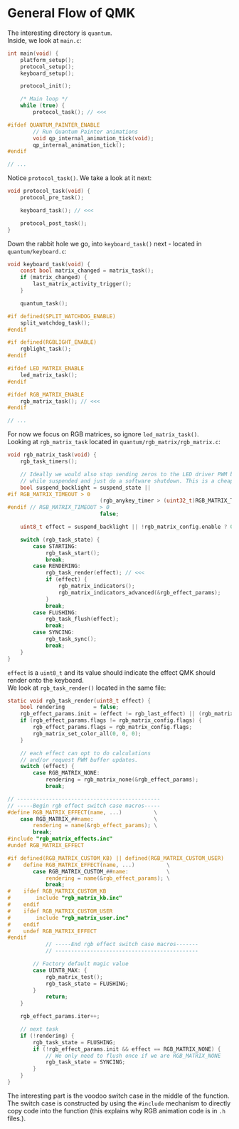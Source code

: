 # General Flow of QMK

The interesting directory is `quantum`.  
Inside, we look at `main.c`:
```c
int main(void) {
    platform_setup();
    protocol_setup();
    keyboard_setup();

    protocol_init();

    /* Main loop */
    while (true) {
        protocol_task(); // <<<

#ifdef QUANTUM_PAINTER_ENABLE
        // Run Quantum Painter animations
        void qp_internal_animation_tick(void);
        qp_internal_animation_tick();
#endif

// ...
```

Notice `protocol_task()`. We take a look at it next:
```c
void protocol_task(void) {
    protocol_pre_task();

    keyboard_task(); // <<<

    protocol_post_task();
}
```
Down the rabbit hole we go, into `keyboard_task()` next - located in `quantum/keyboard.c`:
```c
void keyboard_task(void) {
    const bool matrix_changed = matrix_task();
    if (matrix_changed) {
        last_matrix_activity_trigger();
    }

    quantum_task();

#if defined(SPLIT_WATCHDOG_ENABLE)
    split_watchdog_task();
#endif

#if defined(RGBLIGHT_ENABLE)
    rgblight_task();
#endif

#ifdef LED_MATRIX_ENABLE
    led_matrix_task();
#endif

#ifdef RGB_MATRIX_ENABLE
    rgb_matrix_task(); // <<<
#endif

// ...
```
For now we focus on RGB matrices, so ignore `led_matrix_task()`.  
Looking at `rgb_matrix_task` located in `quantum/rgb_matrix/rgb_matrix.c`:
```c
void rgb_matrix_task(void) {
    rgb_task_timers();

    // Ideally we would also stop sending zeros to the LED driver PWM buffers
    // while suspended and just do a software shutdown. This is a cheap hack for now.
    bool suspend_backlight = suspend_state ||
#if RGB_MATRIX_TIMEOUT > 0
                             (rgb_anykey_timer > (uint32_t)RGB_MATRIX_TIMEOUT) ||
#endif // RGB_MATRIX_TIMEOUT > 0
                             false;

    uint8_t effect = suspend_backlight || !rgb_matrix_config.enable ? 0 : rgb_matrix_config.mode;

    switch (rgb_task_state) {
        case STARTING:
            rgb_task_start();
            break;
        case RENDERING:
            rgb_task_render(effect); // <<<
            if (effect) {
                rgb_matrix_indicators();
                rgb_matrix_indicators_advanced(&rgb_effect_params);
            }
            break;
        case FLUSHING:
            rgb_task_flush(effect);
            break;
        case SYNCING:
            rgb_task_sync();
            break;
    }
}
```
`effect` is a `uint8_t` and its value should indicate the effect QMK should render onto the keyboard.   
We look at `rgb_task_render()` located in the same file: 
```c
static void rgb_task_render(uint8_t effect) {
    bool rendering         = false;
    rgb_effect_params.init = (effect != rgb_last_effect) || (rgb_matrix_config.enable != rgb_last_enable);
    if (rgb_effect_params.flags != rgb_matrix_config.flags) {
        rgb_effect_params.flags = rgb_matrix_config.flags;
        rgb_matrix_set_color_all(0, 0, 0);
    }

    // each effect can opt to do calculations
    // and/or request PWM buffer updates.
    switch (effect) {
        case RGB_MATRIX_NONE:
            rendering = rgb_matrix_none(&rgb_effect_params);
            break;

// ---------------------------------------------
// -----Begin rgb effect switch case macros-----
#define RGB_MATRIX_EFFECT(name, ...)          \
    case RGB_MATRIX_##name:                   \
        rendering = name(&rgb_effect_params); \
        break;
#include "rgb_matrix_effects.inc"
#undef RGB_MATRIX_EFFECT

#if defined(RGB_MATRIX_CUSTOM_KB) || defined(RGB_MATRIX_CUSTOM_USER)
#    define RGB_MATRIX_EFFECT(name, ...)          \
        case RGB_MATRIX_CUSTOM_##name:            \
            rendering = name(&rgb_effect_params); \
            break;
#    ifdef RGB_MATRIX_CUSTOM_KB
#        include "rgb_matrix_kb.inc"
#    endif
#    ifdef RGB_MATRIX_CUSTOM_USER
#        include "rgb_matrix_user.inc"
#    endif
#    undef RGB_MATRIX_EFFECT
#endif
            // -----End rgb effect switch case macros-------
            // ---------------------------------------------

        // Factory default magic value
        case UINT8_MAX: {
            rgb_matrix_test();
            rgb_task_state = FLUSHING;
        }
            return;
    }

    rgb_effect_params.iter++;

    // next task
    if (!rendering) {
        rgb_task_state = FLUSHING;
        if (!rgb_effect_params.init && effect == RGB_MATRIX_NONE) {
            // We only need to flush once if we are RGB_MATRIX_NONE
            rgb_task_state = SYNCING;
        }
    }
}
```

The interesting part is the voodoo switch case in the middle of the function.  
The switch case is constructed by using the `#include` mechanism to directly copy code into the function (this explains why RGB animation code is in `.h` files.).  
